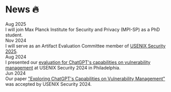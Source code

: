 # News 🔥

<div class="news-item">
  <div class="badge">Aug 2025</div>
  I will join Max Planck Institute for Security and Privacy (MPI-SP) as a PhD student.
</div>

<div class="news-item">
  <div class="badge">Nov 2024</div>
  I will serve as an Artifact Evaluation Committee member of <a href="https://www.usenix.org/conference/usenixsecurity25/call-for-papers">USENIX Security 2025</a>.
</div>

<div class="news-item">
  <div class="badge">Aug 2024</div> 
  I presented our <a href="{{ site.baseurl }}/paper/ChatGPT-VM/Slides-Exploring_ChatGPT's_Capabilities_on_Vulnerability_Management.pdf">evaluation for ChatGPT's capabilities on vulnerability management</a> at USENIX Security 2024 in Philadelphia.
</div>

<!-- [Aug. 2024] Our family welcomed a new kitten, 墨菲 (Murphy). -->

<div class="news-item">
  <div class="badge">Jun 2024</div> 
  Our paper <a href="{{ site.baseurl }}/paper/ChatGPT-VM/Paper-Exploring_ChatGPT's_Capabilities_on_Vulnerability_Management.pdf">"Exploring ChatGPT's Capabilities on Vulnerability Management"</a> was accepted by USENIX Security 2024.
</div>
